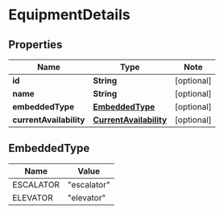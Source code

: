 # EquipmentDetails

## Properties

Name | Type | Note
---- | ---- | ----
**id** | **String** | [optional] 
**name** | **String** | [optional] 
**embeddedType** | [**EmbeddedType**](#EmbeddedType) | [optional] 
**currentAvailability** | [**CurrentAvailability**](CurrentAvailability.md) | [optional] 

## EmbeddedType

Name | Value
---- | -----
ESCALATOR | "escalator"
ELEVATOR | "elevator"

